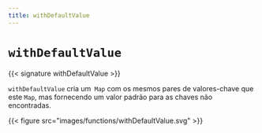 ```yaml
---
title: withDefaultValue
---
```


# `withDefaultValue`

{{< signature withDefaultValue >}}

`withDefaultValue` cria um` Map` com os mesmos pares de valores-chave que este `Map`, mas fornecendo um valor padrão para as chaves não encontradas.

{{< figure src="images/functions/withDefaultValue.svg" >}}
